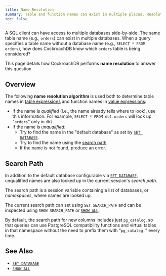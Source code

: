 ```yaml
---
title: Name Resolution
summary: Table and function names can exist in multiple places. Resolution decides which one to use.
toc: false
---
```


A SQL client can have access to multiple databases side-by-side. The
same table name (e.g., `orders`) can exist in multiple
databases. When a query specifies a table name without a database
name (e.g., `SELECT * FROM orders`), how does CockroachDB know
which `orders` table is being considered?

This page details how CockroachDB performs **name resolution** to answer
this question.

<div id="toc"></div>

## Overview

The following **name resolution algorithm** is used both to determine
table names in [table expressions](table-expressions.html) and
function names in [value expressions](sql-expressions.html):

- If the name is *qualified* (i.e., the name already tells where to look), use this information.
  For example, `SELECT * FROM db1.orders` will look up "`orders`" only in `db1`.
- If the name is *unqualified*:
  - Try to find the name in the "default database" as set by [`SET DATABASE`](set-database.html).
  - Try to find the name using the [search path](#search-path).
  - If the name is not found, produce an error.

## Search Path

In addition to the default database configurable via [`SET DATABASE`](set-database.html), unqualified names are also looked up in the current session's *search path*.

The search path is a session variable containing a list of databases,
or *namespaces*, where names are looked up.

The current search path can set using `SET SEARCH_PATH` and can be inspected using `SHOW SEARCH_PATH` or [`SHOW ALL`](show-all.html).

By default, the search path for new columns includes just
`pg_catalog`, so that queries can use PostgreSQL compatibility
functions and virtual tables in that namespace without the need to
prefix them with "`pg_catalog.`" every time.

## See Also

- [`SET DATABASE`](set-database.html)
- [`SHOW ALL`](show-all.html)

